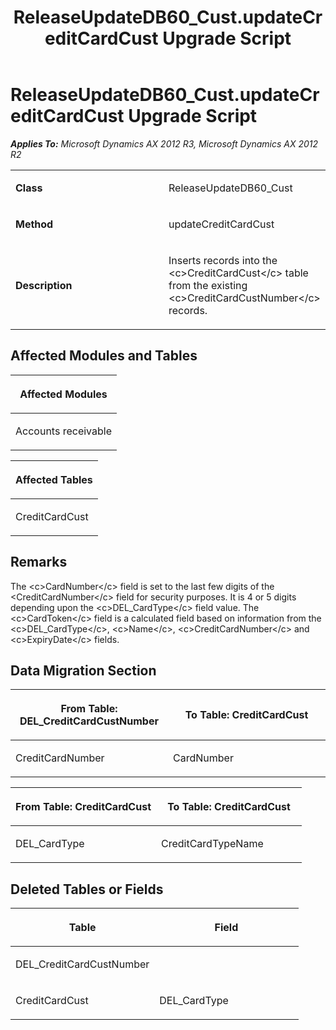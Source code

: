 ﻿---
title: ReleaseUpdateDB60_Cust.updateCreditCardCust Upgrade Script
TOCTitle: ReleaseUpdateDB60_Cust.updateCreditCardCust Upgrade Script
ms:assetid: 99f9cab8-9308-2249-651e-f48202434782
ms:mtpsurl: https://msdn.microsoft.com/en-us/library/JJ686281(v=AX.60)
ms:contentKeyID: 49709984
ms.date: 05/18/2015
mtps_version: v=AX.60
---

# ReleaseUpdateDB60\_Cust.updateCreditCardCust Upgrade Script 


_**Applies To:** Microsoft Dynamics AX 2012 R3, Microsoft Dynamics AX 2012 R2_

<table>
<colgroup>
<col style="width: 50%" />
<col style="width: 50%" />
</colgroup>
<tbody>
<tr class="odd">
<td><p><strong>Class</strong></p></td>
<td><p>ReleaseUpdateDB60_Cust</p></td>
</tr>
<tr class="even">
<td><p><strong>Method</strong></p></td>
<td><p>updateCreditCardCust</p></td>
</tr>
<tr class="odd">
<td><p><strong>Description</strong></p></td>
<td><p>Inserts records into the &lt;c&gt;CreditCardCust&lt;/c&gt; table from the existing &lt;c&gt;CreditCardCustNumber&lt;/c&gt; records.</p></td>
</tr>
</tbody>
</table>


## Affected Modules and Tables

<table>
<colgroup>
<col style="width: 100%" />
</colgroup>
<thead>
<tr class="header">
<th><p>Affected Modules</p></th>
</tr>
</thead>
<tbody>
<tr class="odd">
<td><p>Accounts receivable</p></td>
</tr>
</tbody>
</table>


<table>
<colgroup>
<col style="width: 100%" />
</colgroup>
<thead>
<tr class="header">
<th><p>Affected Tables</p></th>
</tr>
</thead>
<tbody>
<tr class="odd">
<td><p>CreditCardCust</p></td>
</tr>
</tbody>
</table>


## Remarks

The \<c\>CardNumber\</c\> field is set to the last few digits of the \<CreditCardNumber\</c\> field for security purposes. It is 4 or 5 digits depending upon the \<c\>DEL\_CardType\</c\> field value. The \<c\>CardToken\</c\> field is a calculated field based on information from the \<c\>DEL\_CardType\</c\>, \<c\>Name\</c\>, \<c\>CreditCardNumber\</c\> and \<c\>ExpiryDate\</c\> fields.

## Data Migration Section

<table>
<colgroup>
<col style="width: 50%" />
<col style="width: 50%" />
</colgroup>
<thead>
<tr class="header">
<th><p>From Table: DEL_CreditCardCustNumber</p></th>
<th><p>To Table: CreditCardCust</p></th>
</tr>
</thead>
<tbody>
<tr class="odd">
<td><p>CreditCardNumber</p></td>
<td><p>CardNumber</p></td>
</tr>
</tbody>
</table>


<table>
<colgroup>
<col style="width: 50%" />
<col style="width: 50%" />
</colgroup>
<thead>
<tr class="header">
<th><p>From Table: CreditCardCust</p></th>
<th><p>To Table: CreditCardCust</p></th>
</tr>
</thead>
<tbody>
<tr class="odd">
<td><p>DEL_CardType</p></td>
<td><p>CreditCardTypeName</p></td>
</tr>
</tbody>
</table>


## Deleted Tables or Fields

<table>
<colgroup>
<col style="width: 50%" />
<col style="width: 50%" />
</colgroup>
<thead>
<tr class="header">
<th><p>Table</p></th>
<th><p>Field</p></th>
</tr>
</thead>
<tbody>
<tr class="odd">
<td><p>DEL_CreditCardCustNumber</p></td>
<td><p></p></td>
</tr>
<tr class="even">
<td><p>CreditCardCust</p></td>
<td><p>DEL_CardType</p></td>
</tr>
</tbody>
</table>

  


